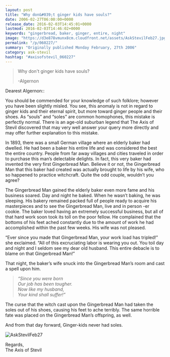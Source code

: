 ```yaml
---
layout: post
title: "Why don&#039;t ginger kids have souls?"
date: 2006-02-27T06:00:00+0000
release_date: 2016-02-03T14:45:01+0000
lastmod: 2016-02-03T14:46:02+0000
keywords: "gingerbread, baker, ginger, entire, night"
image: "https://d3e878vmunx8cm.cloudfront.net/assets/AskStevilFeb27.jpg"
permalink: "/p/060227/"
summary: "Originally published Monday February, 27th 2006"
category: ask-stevil
hashtag: "#axisofstevil_060227"
---
```


[p01]: https://d3e878vmunx8cm.cloudfront.net/assets/AskStevilFeb27.jpg "AskStevilFeb27"
> Why don't ginger kids have souls?
> 
> -Algernon

Dearest Algernon::

You should be commended for your knowledge of such folklore; however you have been slightly misled. You see, this anomaly is not in regard to ginger kids and their eternal spirit, but more toward ginger people and their shoes. As “souls” and “soles” are common homophones, this mistake is perfectly normal. There is an age-old suburban legend that The Axis of Stevil discovered that may very well answer your query more directly and may offer further explanation to this mistake. 

In 1893, there was a small German village where an elderly baker had dwelled. He had been a baker his entire life and was considered the best the entire country. People from far away villages and cities traveled in order to purchase this man’s delectable delights. In fact, this very baker had invented the very first Gingerbread Man. Believe it or not, the Gingerbread Man that this baker had created was actually brought to life by his wife, who so happened to practice witchcraft. Quite the odd couple, wouldn’t you agree?

The Gingerbread Man gained the elderly baker even more fame and his business soared. Day and night he baked. When he wasn’t baking, he was sleeping. His bakery remained packed full of people ready to acquire his masterpieces and to see the Gingerbread Man, live and in person -er cookie. The baker loved having an extremely successful business, but all of that hard work soon took its toll on the poor fellow. He complained that the bottoms of his feet ached constantly due to the amount of work he had accomplished within the past few weeks. His wife was not pleased.

“Ever since you made that Gingerbread Man, your work load has tripled!” she exclaimed. “All of this excruciating labor is wearing you out. You toil day and night and I seldom see my dear old husband. This entire debacle is to blame on that Gingerbread Man!”

That night, the baker’s wife snuck into the Gingerbread Man’s room and cast a spell upon him.

> *“Since you were born  
> Our job has been tougher.  
> Now like my husband,  
> Your kind shall suffer!”*

The curse that the witch cast upon the Gingerbread Man had taken the soles out of his shoes, causing his feet to ache terribly. The same horrible fate was placed on the Gingerbread Man’s offspring, as well.

And from that day forward, Ginger-kids never had soles.

![AskStevilFeb27][p01]

Regards,  
The Axis of Stevil
